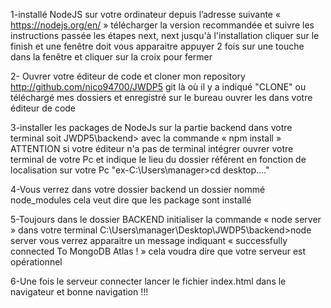 1-installé NodeJS sur votre ordinateur depuis l’adresse suivante « https://nodejs.org/en/ » télécharger la version recommandée et suivre les instructions passée les étapes next, next jusqu'à l'installation cliquer sur le finish et une fenêtre doit vous apparaitre appuyer 2 fois sur une touche dans la fenêtre et cliquer sur la croix pour fermer 


2- Ouvrer votre éditeur de code et cloner mon repository http://github.com/nico94700/JWDP5 git là où il y a indiqué "CLONE" ou téléchargé mes dossiers et enregistré sur le bureau ouvrer les dans votre éditeur de code 

3-installer les packages de NodeJs sur la partie backend dans votre terminal soit JWDP5\backend> avec la commande « npm install » ATTENTION si votre éditeur n'a pas de terminal intégrer ouvrer votre terminal de votre Pc et indique le lieu du dossier référent en fonction de localisation sur votre Pc "ex-C:\Users\manager>cd desktop...."

4-Vous verrez dans votre dossier backend un dossier nommé node_modules cela veut dire que les package sont installé


5-Toujours dans le dossier BACKEND initialiser la commande « node server » dans votre terminal C:\Users\manager\Desktop\JWDP5\backend>node server vous verrez apparaitre un message indiquant « successfully connected To MongoDB Atlas ! » cela voudra dire que votre serveur est opérationnel 


6-Une fois le serveur connecter lancer le fichier index.html dans le navigateur et bonne navigation !!!